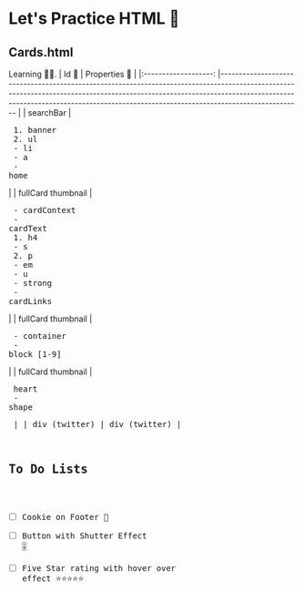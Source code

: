 # Let's Practice HTML 🎨
## Cards.html 
Learning 🦺🥽.
|         Id 🎫        	| Properties 🎨                                                                                                                                                                                                                                                   	|
|:-------------------:	|----------------------------------------------------------------------------------------------------------------------------------------------------------------------------------------------------------------------------------------------------------------	|
|  searchBar          	| <pre> 1. banner<br>       2. ul<br>           - li<br>           - a<br>           - home</pre>                                                                                                                                                                	|
|  fullCard thumbnail 	| <pre> - cardContext<br>            - cardText<br>                1. h4 <br>                    - s<br>                2. p<br>                    - em<br>                        - u<br>                        - strong<br>            - cardLinks<br></pre> 	|
|  fullCard thumbnail 	|  <pre> - container<br>            - block [1-9]<br></pre>                                                                                                                                                                                                      	|
|  fullCard thumbnail 	| <pre> heart<br>            - shape<pre>                                                                                                                                                                                                                        	|
|  div (twitter)      	|  div (twitter)                                                                                                                                                                                                                                                 	|


  ## To Do Lists    
   -[ ] Cookie on Footer 🍪         
   -[ ] Button with Shutter Effect 🎚
   -[ ] Five Star rating with hover over effect ⭐⭐⭐⭐⭐
